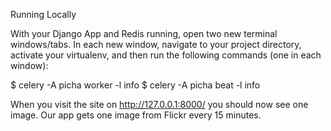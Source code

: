 Running Locally

With your Django App and Redis running, open two new terminal windows/tabs. 
In each new window, navigate to your project directory, activate your virtualenv, 
and then run the following commands (one in each window):

$ celery -A picha worker -l info
$ celery -A picha beat -l info

When you visit the site on http://127.0.0.1:8000/ you should now see one image.
Our app gets one image from Flickr every 15 minutes.